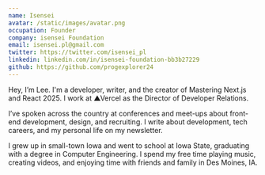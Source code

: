 ```yaml
---
name: Isensei
avatar: /static/images/avatar.png
occupation: Founder
company: isensei Foundation
email: isensei.pl@gmail.com
twitter: https://twitter.com/isensei_pl
linkedin: linkedin.com/in/isensei-foundation-bb3b27229
github: https://github.com/progexplorer24
---
```


Hey, I’m Lee. I'm a developer, writer, and the creator of Mastering Next.js and React 2025. I work at ▲Vercel as the Director of Developer Relations.

I’ve spoken across the country at conferences and meet-ups about front-end development, design, and recruiting. I write about development, tech careers, and my personal life on my newsletter.

I grew up in small-town Iowa and went to school at Iowa State, graduating with a degree in Computer Engineering. I spend my free time playing music, creating videos, and enjoying time with friends and family in Des Moines, IA.
